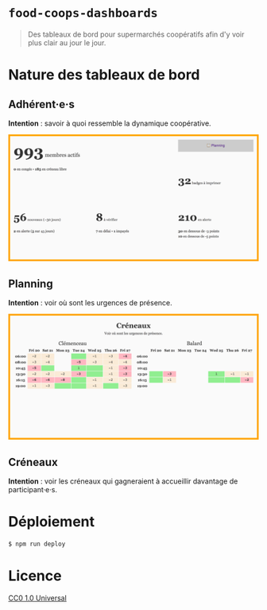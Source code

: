 # `food-coops-dashboards`

> Des tableaux de bord pour supermarchés coopératifs afin d'y voir plus clair au jour le jour.

# Nature des tableaux de bord

## Adhérent·e·s

**Intention** : savoir à quoi ressemble la dynamique coopérative.

![](docs/dashboards/users.png)

## Planning

**Intention** : voir où sont les urgences de présence.

![](docs/dashboards/planning.png)

## Créneaux

**Intention** : voir les créneaux qui gagneraient à accueillir davantage de participant·e·s.

# Déploiement

```bash
$ npm run deploy
```

# Licence

[CC0 1.0 Universal](LICENSE)
